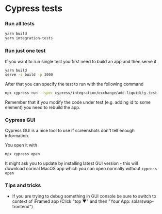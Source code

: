 # Cypress tests

### Run all tests

```bash
yarn build
yarn integration-tests
```

### Run just one test

If you want to run single test you first need to build an app and then serve it

```bash
yarn build
serve -s build -p 3000
```

After that you can specify the test to run with the following command

```bash
npx cypress run --spec cypress/integration/exchange/add-liquidity.test.ts
```

Remember that if you modify the code under test (e.g. adding id to some element) you need to rebuild the app.

### Cypress GUI

Cypress GUI is a nice tool to use if screenshots don't tell enough information.

You open it with

```bash
npx cypress open
```

It might ask you to update by installing latest GUI version - this will download normal MacOS app which you can open normally without `cypress open`

### Tips and tricks

-   If you are trying to debug something in GUI console be sure to switch to context of iFramed app (Click "top &#9660;" and then "Your App: solarswap-frontend")
